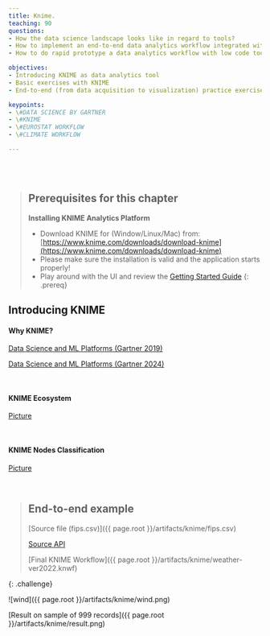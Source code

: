 ```yaml
---
title: Knime.
teaching: 90
questions:
- How the data science landscape looks like in regard to tools?
- How to implement an end-to-end data analytics workflow integrated with multiple sources?
- How to do rapid prototype a data analytics workflow with low code tools, opposed to using a programing language (R,Python etc)?

objectives:
- Introducing KNIME as data analytics tool
- Basic exercises with KNIME
- End-to-end (from data acquisition to visualization) practice exercise

keypoints:
- \#DATA SCIENCE BY GARTNER
- \#KNIME 
- \#EUROSTAT WORKFLOW
- \#CLIMATE WORKFLOW

---
```





<br/><br/>


> ## Prerequisites for this chapter
>**Installing KNIME Analytics Platform**  
>* Download KNIME for (Window/Linux/Mac) from: [https://www.knime.com/downloads/download-knime](https://www.knime.com/downloads/download-knime)
>* Please make sure the installation is valid and the application starts properly!
>* Play around with the UI and review the [Getting Started Guide]([https://www.knime.com/downloads/download-knime](https://www.knime.com/getting-started-guide)) 
{: .prereq} 




## Introducing KNIME

#### Why KNIME? 
[Data Science and ML Platforms (Gartner 2019)](https://www.kdnuggets.com/2019/02/gartner-2019-mq-data-science-machine-learning-changes.html)

[Data Science and ML Platforms (Gartner 2024)](https://azure.microsoft.com/en-us/blog/microsoft-is-a-leader-in-the-2024-gartner-magic-quadrant-for-data-science-and-machine-learning-platforms/)


 

<br/>

#### KNIME Ecosystem
[Picture](https://github.com/salacika/DE2DSD/tree/main/knime/pictures/Picture3.png)

<br/>

#### KNIME Nodes Classification 
[Picture](https://github.com/salacika/DE2DSD/tree/main/knime/pictures/Picture2.png)


<br/>

>## End-to-end example
> [Source file (fips.csv)]({{ page.root }}/artifacts/knime/fips.csv)
>
> [Source API](https://www.ncdc.noaa.gov/cdo-web/webservices/v2)
>
> [Final KNIME Workflow]({{ page.root }}/artifacts/knime/weather-ver2022.knwf)
>
{: .challenge}

![wind]({{ page.root }}/artifacts/knime/wind.png)

[Result on sample of 999 records]({{ page.root }}/artifacts/knime/result.png)

<br/><br/>

